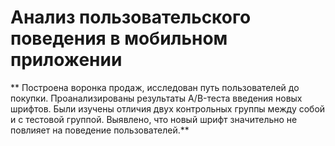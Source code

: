 # Анализ пользовательского поведения в мобильном приложении

** Построена воронка продаж, исследован путь пользователей до покупки. Проанализированы результаты A/B-теста введения новых шрифтов. Были изучены отличия двух контрольных группы между собой и с тестовой группой. Выявлено, что новый шрифт значительно не повлияет на поведение пользователей.**
